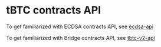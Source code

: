 # tBTC contracts API

To get familiarized with ECDSA contracts API, see [ecdsa-api](ecdsa-api/ "mention")

To get familiarized with Bridge contracts API, see [tbtc-v2-api](tbtc-v2-api/ "mention")
